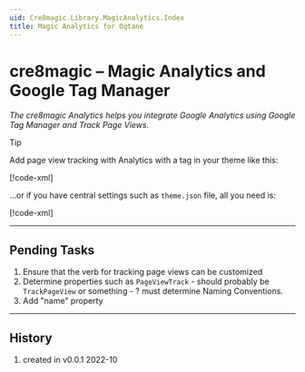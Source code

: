 ```yaml
---
uid: Cre8magic.Library.MagicAnalytics.Index
title: Magic Analytics for Oqtane
---
```


# cre8magic – Magic Analytics and Google Tag Manager

_The cre8magic Analytics helps you integrate Google Analytics using Google Tag Manager and Track Page Views._

> [!TIP]
> Add page view tracking with Analytics with a tag in your theme like this:
>
> [!code-xml[](../../../../ToSic.Theme.Cre8magic.StandaloneDemos/Client/ThemesWithOqtaneBaseClass/OqtaneBaseGtmAnalytics.razor#CodeSnippetForDocs)]
>
> ...or if you have central settings such as `theme.json` file, all you need is:
>
> [!code-xml[](../../../../ToSic.Theme.Cre8magic.StandaloneDemos/Client/ThemesWithOqtaneBaseClass/OqtaneBaseGtmAnalyticsWithBook.razor#CodeSnippetForDocs)]
>


---

## Pending Tasks

1. Ensure that the verb for tracking page views can be customized
1. Determine properties such as `PageViewTrack` - should probably be `TrackPageView` or something - ? must determine Naming Conventions.
1. Add "name" property

---

## History

1. created in v0.0.1 2022-10

